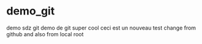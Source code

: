 # demo_git
demo sdz git
demo de git super cool
ceci est un nouveau test
change from github and also from local root
